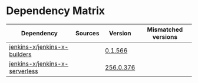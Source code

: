 # Dependency Matrix

Dependency | Sources | Version | Mismatched versions
---------- | ------- | ------- | -------------------
[jenkins-x/jenkins-x-builders](https://github.com/jenkins-x/jenkins-x-builders) |  | [0.1.566]() | 
[jenkins-x/jenkins-x-serverless](https://github.com/jenkins-x/jenkins-x-serverless) |  | [256.0.376](https://github.com/jenkins-x/jenkins-x-serverless/releases/tag/256.0.376) | 
